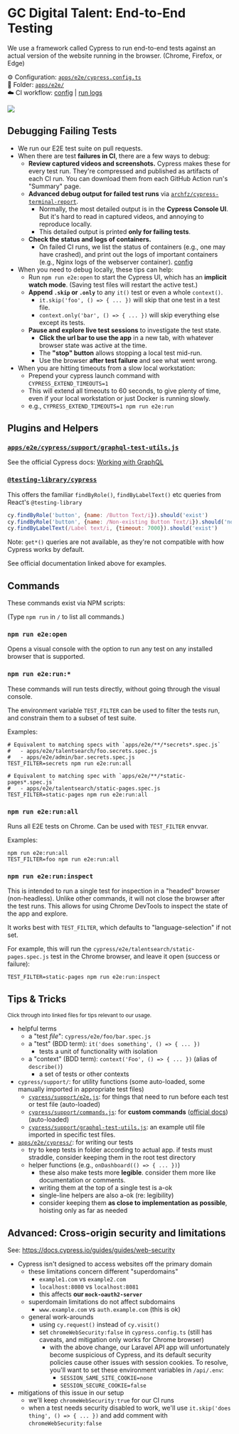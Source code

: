 # GC Digital Talent: End-to-End Testing

We use a framework called Cypress to run end-to-end tests against an actual
version of the website running in the browser. (Chrome, Firefox, or Edge)

:gear: Configuration: [`apps/e2e/cypress.config.ts`][]  
:open_file_folder: Folder: [`apps/e2e/`][]  
:cloud: CI workflow: [config][e2e-config] | [run logs][e2e-runs]

![](https://i.imgur.com/t3p6Alo.png)

## Debugging Failing Tests

- We run our E2E test suite on pull requests.
- When there are test **failures in CI**, there are a few ways to debug:
  - **Review captured videos and screenshots.** Cypress makes these for every test
    run. They're compressed and published as artifacts of each CI run. You can
    download them from each GitHub Action run's "Summary" page.
  - **Advanced debug output for failed test runs** via
    [`archfz/cypress-terminal-report`](https://github.com/archfz/cypress-terminal-report).
    - Normally, the most detailed output is in the **Cypress Console UI**. But it's
      hard to read in captured videos, and annoying to reproduce locally.
    - This detailed output is printed **only for failing tests**.
  - **Check the status and logs of containers.**
    - On failed CI runs, we list the status of containers (e.g., one may have
      crashed), and print out the logs of important containers (e.g., Nginx
      logs of the webserver container).
      [config](https://github.com/GCTC-NTGC/gc-digital-talent/blob/main/.github/workflows/e2e-tests.yml#L85-L91)
- When you need to debug locally, these tips can help:
  - Run `npm run e2e:open` to start the Cypress UI, which has an **implicit
    watch mode**. (Saving test files will restart the active test.)
  - **Append `.skip` or `.only`** to any `it()` test or even a whole
    `context()`.
    - `it.skip('foo', () => { ... })` will skip that one test in a test file.
    - `context.only('bar', () => { ... })` will skip everything else except its
      tests.
  - **Pause and explore live test sessions** to investigate the test state.
    - **Click the url bar to use the app** in a new tab, with whatever
      browser state was active at the time.
    - The **"stop" button** allows stopping a local test mid-run.
    - Use the browser **after test failure** and see what went wrong.
- When you are hitting timeouts from a slow local workstation:
  - Prepend your cypress launch command with `CYPRESS_EXTEND_TIMEOUTS=1`
  - This will extend all timeouts to 60 seconds, to give plenty of time, even
    if your local workstation or just Docker is running slowly.
  - e.g., `CYPRESS_EXTEND_TIMEOUTS=1 npm run e2e:run`

## Plugins and Helpers

### [`apps/e2e/cypress/support/graphql-test-utils.js`](/apps/e2e/cypress/support/graphql-test-utils.js)

See the official Cypress docs: [Working with GraphQL](https://docs.cypress.io/guides/end-to-end-testing/working-with-graphql)

### [`@testing-library/cypress`](https://testing-library.com/docs/cypress-testing-library/intro/)

This offers the familiar `findByRole()`, `findByLabelText()` etc queries from
React's `@testing-library`

```js
cy.findByRole('button', {name: /Button Text/i}).should('exist')
cy.findByRole('button', {name: /Non-existing Button Text/i}).should('not.exist')
cy.findByLabelText(/Label text/i, {timeout: 7000}).should('exist')
```

Note: `get*()` queries are not available, as they're not compatible with how
Cypress works by default.

See official documentation linked above for examples.

## Commands

These commands exist via NPM scripts:

(Type `npm run` in `/` to list all commands.)

### `npm run e2e:open`

Opens a visual console with the option to run any test on any installed browser that is supported.

### `npm run e2e:run:*`

These commands will run tests directly, without going through the visual console.

The environment variable `TEST_FILTER` can be used to filter the tests run, and
constrain them to a subset of test suite.

Examples:

```
# Equivalent to matching specs with `apps/e2e/**/*secrets*.spec.js`
#   - apps/e2e/talentsearch/foo.secrets.spec.js
#   - apps/e2e/admin/bar.secrets.spec.js
TEST_FILTER=secrets npm run e2e:run:all

# Equivalent to matching spec with `apps/e2e/**/*static-pages*.spec.js`
#   - apps/e2e/talentsearch/static-pages.spec.js
TEST_FILTER=static-pages npm run e2e:run:all
```

### `npm run e2e:run:all`

Runs all E2E tests on Chrome. Can be used with `TEST_FILTER` envvar.

Examples:

```
npm run e2e:run:all
TEST_FILTER=foo npm run e2e:run:all
```

### `npm run e2e:run:inspect`

This is intended to run a single test for inspection in a "headed" browser
(non-headless). Unlike other commands, it will not close the browser after the
test runs. This allows for using Chrome DevTools to inspect the state of the
app and explore.

It works best with `TEST_FILTER`, which defaults to "language-selection" if not set.

For example, this will run the `cypress/e2e/talentsearch/static-pages.spec.js`
test in the Chrome browser, and leave it open (success or failure):

```
TEST_FILTER=static-pages npm run e2e:run:inspect
```

## Tips & Tricks
<sup>Click through into linked files for tips relevant to our usage.</sup>

- helpful terms
  - a "test _file_": `cypress/e2e/foo/bar.spec.js`
  - a "test" (BDD term): `it('does something', () => { ... })`
    - tests a unit of functionality with isolation
  - a "context" (BDD term): `context('Foo', () => { ... })` (alias of `describe()`)
    - a set of tests or other contexts
- `cypress/support/`: for utility functions (some auto-loaded, some manually imported in appropriate test files)
  - [`cypress/support/e2e.js`][]: for things that need to run before each test or test file (auto-loaded)
  - [`cypress/support/commands.js`][]: for **custom commands** ([official docs][command-docs]) (auto-loaded)
  - [`cypress/support/graphql-test-utils.js`][]: an example util file imported in specific test files.
- [`apps/e2e/cypress/`][]: for writing our tests
  - try to keep tests in folder according to actual app. if tests must
    straddle, consider keeping them in the root test directory
  - helper functions (e.g., `onDashboard(() => { ... })`)
    - these also make tests more **legible**. consider them more like documentation or comments.
    - writing them at the top of a single test is a-ok
    - single-line helpers are also a-ok (re: legibility)
    - consider keeping them **as close to implementation as possible**, hoisting only as far as needed

## Advanced: Cross-origin security and limitations
See: https://docs.cypress.io/guides/guides/web-security

- Cypress isn't designed to access websites off the primary domain
  - these limitations concern different "superdomains"
    - `example1.com` vs `example2.com`
    - `localhost:8080` vs `localhost:8081`
    - this affects **our `mock-oauth2-server`**
  - superdomain limitations do not affect subdomains
    - `www.example.com` vs `auth.example.com` (this is ok)
  - general work-arounds
    - using `cy.request()` instead of `cy.visit()`
    - set `chromeWebSecurity:false` in `cypress.config.ts` (still has caveats, and
      mitigation only works for Chrome browser)
      - with the above change, our Laravel API app will unfortunately become
        suspicious of Cypress, and its default security policies cause other
        issues with session cookies. To resolve, you'll want to set these
        environment variables in `/api/.env`:
        - `SESSION_SAME_SITE_COOKIE=none`
        - `SESSION_SECURE_COOKIE=false`
- mitigations of this issue in our setup
  - we'll keep `chromeWebSecurity:true` for our CI runs
  - when a test needs security disabled to work, we'll use `it.skip('does
    thing', () => { ... })` and add comment with `chromeWebSecurity:false`

<!-- Links -->
   [`cypress/support/e2e.js`]: /apps/e2e/cypress/support/e2e.js
   [`cypress/support/commands.js`]: /apps/e2e/cypress/support/commands.js
   [`cypress/support/graphql-test-utils.js`]: /apps/e2e/cypress/support/graphql-test-utils.js
   [`apps/e2e/cypress/`]: /apps/e2e/cypress/
   [`/api/.env`]: /api/.env
   [command-docs]: https://docs.cypress.io/api/cypress-api/custom-commands#Syntax
   [`apps/e2e/`]: /apps/e2e/
   [`apps/e2e/cypress.config.ts`]: /apps/e2e/cypress.config.ts
   [e2e-config]: /.github/workflows/e2e-tests.yml
   [e2e-runs]: https://github.com/GCTC-NTGC/gc-digital-talent/actions/workflows/e2e-tests.yml

